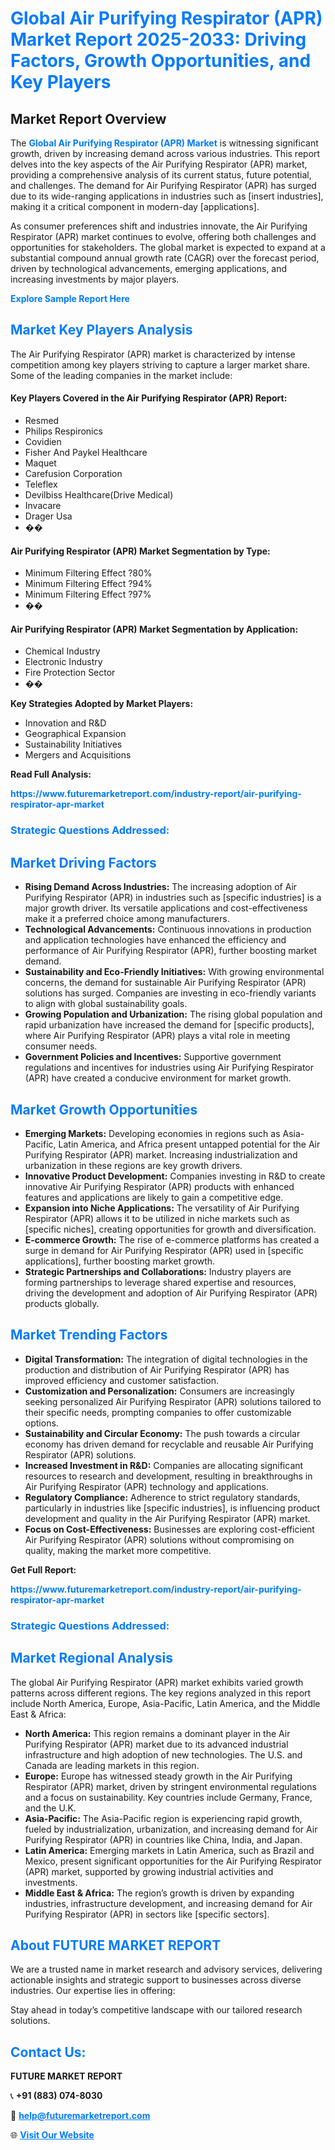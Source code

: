 <h1 style="color: #007BFF;">Global Air Purifying Respirator (APR) Market Report 2025-2033: Driving Factors, Growth Opportunities, and Key Players</h1>

<section id="overview">
<h2>Market Report Overview</h2>
<p>The <a href="https://www.futuremarketreport.com/industry-report/air-purifying-respirator-apr-market" style="color: #007BFF; text-decoration: none;"><strong>Global Air Purifying Respirator (APR) Market</strong></a> is witnessing significant growth, driven by increasing demand across various industries. This report delves into the key aspects of the Air Purifying Respirator (APR) market, providing a comprehensive analysis of its current status, future potential, and challenges. The demand for Air Purifying Respirator (APR) has surged due to its wide-ranging applications in industries such as [insert industries], making it a critical component in modern-day [applications].</p>
<p>As consumer preferences shift and industries innovate, the Air Purifying Respirator (APR) market continues to evolve, offering both challenges and opportunities for stakeholders. The global market is expected to expand at a substantial compound annual growth rate (CAGR) over the forecast period, driven by technological advancements, emerging applications, and increasing investments by major players.</p>
</section>

<section id="overview">
<p><a href="https://www.futuremarketreport.com/request-sample/reportId=114125" style="color: #007BFF; text-decoration: none;"><strong>Explore Sample Report Here</strong></a></p>
</section>

<section id="key-players">
<h2 style="color: #007BFF;">Market Key Players Analysis</h2>
<p>The Air Purifying Respirator (APR) market is characterized by intense competition among key players striving to capture a larger market share. Some of the leading companies in the market include:</p>
<h4>Key Players Covered in the Air Purifying Respirator (APR) Report:</h4>
<ul><li>Resmed</li><li>Philips Respironics</li><li>Covidien</li><li>Fisher And Paykel Healthcare</li><li>Maquet</li><li>Carefusion Corporation</li><li>Teleflex</li><li>Devilbiss Healthcare(Drive Medical)</li><li>Invacare</li><li>Drager Usa</li><li>��</li></ul>
<h4>Air Purifying Respirator (APR) Market Segmentation by Type:</h4>
<ul><li>Minimum Filtering Effect ?80%</li><li>Minimum Filtering Effect ?94%</li><li>Minimum Filtering Effect ?97%</li><li>��</li></ul>

<h4>Air Purifying Respirator (APR) Market Segmentation by Application:</h4>
<ul><li>Chemical Industry</li><li>Electronic Industry</li><li>Fire Protection Sector</li><li>��</li></ul>
<p><strong>Key Strategies Adopted by Market Players:</strong></p>
<ul>
<li>Innovation and R&D</li>
<li>Geographical Expansion</li>
<li>Sustainability Initiatives</li>
<li>Mergers and Acquisitions</li>
</ul>
</section>

<section>
<p><strong>Read Full Analysis: </strong></p><a href="https://www.futuremarketreport.com/industry-report/air-purifying-respirator-apr-market" style="color: #007BFF; text-decoration: none;"><strong>https://www.futuremarketreport.com/industry-report/air-purifying-respirator-apr-market</strong></a>
<h3 style="color: #007BFF;">Strategic Questions Addressed:</h3>
</section>

<section id="driving-factors">
<h2 style="color: #007BFF;">Market Driving Factors</h2>
<ul>
<li><strong>Rising Demand Across Industries:</strong> The increasing adoption of Air Purifying Respirator (APR) in industries such as [specific industries] is a major growth driver. Its versatile applications and cost-effectiveness make it a preferred choice among manufacturers.</li>
<li><strong>Technological Advancements:</strong> Continuous innovations in production and application technologies have enhanced the efficiency and performance of Air Purifying Respirator (APR), further boosting market demand.</li>
<li><strong>Sustainability and Eco-Friendly Initiatives:</strong> With growing environmental concerns, the demand for sustainable Air Purifying Respirator (APR) solutions has surged. Companies are investing in eco-friendly variants to align with global sustainability goals.</li>
<li><strong>Growing Population and Urbanization:</strong> The rising global population and rapid urbanization have increased the demand for [specific products], where Air Purifying Respirator (APR) plays a vital role in meeting consumer needs.</li>
<li><strong>Government Policies and Incentives:</strong> Supportive government regulations and incentives for industries using Air Purifying Respirator (APR) have created a conducive environment for market growth.</li>
</ul>
</section>

<section id="growth-opportunities">
<h2 style="color: #007BFF;">Market Growth Opportunities</h2>
<ul>
<li><strong>Emerging Markets:</strong> Developing economies in regions such as Asia-Pacific, Latin America, and Africa present untapped potential for the Air Purifying Respirator (APR) market. Increasing industrialization and urbanization in these regions are key growth drivers.</li>
<li><strong>Innovative Product Development:</strong> Companies investing in R&D to create innovative Air Purifying Respirator (APR) products with enhanced features and applications are likely to gain a competitive edge.</li>
<li><strong>Expansion into Niche Applications:</strong> The versatility of Air Purifying Respirator (APR) allows it to be utilized in niche markets such as [specific niches], creating opportunities for growth and diversification.</li>
<li><strong>E-commerce Growth:</strong> The rise of e-commerce platforms has created a surge in demand for Air Purifying Respirator (APR) used in [specific applications], further boosting market growth.</li>
<li><strong>Strategic Partnerships and Collaborations:</strong> Industry players are forming partnerships to leverage shared expertise and resources, driving the development and adoption of Air Purifying Respirator (APR) products globally.</li>
</ul>
</section>

<section id="trending-factors">
<h2 style="color: #007BFF;">Market Trending Factors</h2>
<ul>
<li><strong>Digital Transformation:</strong> The integration of digital technologies in the production and distribution of Air Purifying Respirator (APR) has improved efficiency and customer satisfaction.</li>
<li><strong>Customization and Personalization:</strong> Consumers are increasingly seeking personalized Air Purifying Respirator (APR) solutions tailored to their specific needs, prompting companies to offer customizable options.</li>
<li><strong>Sustainability and Circular Economy:</strong> The push towards a circular economy has driven demand for recyclable and reusable Air Purifying Respirator (APR) solutions.</li>
<li><strong>Increased Investment in R&D:</strong> Companies are allocating significant resources to research and development, resulting in breakthroughs in Air Purifying Respirator (APR) technology and applications.</li>
<li><strong>Regulatory Compliance:</strong> Adherence to strict regulatory standards, particularly in industries like [specific industries], is influencing product development and quality in the Air Purifying Respirator (APR) market.</li>
<li><strong>Focus on Cost-Effectiveness:</strong> Businesses are exploring cost-efficient Air Purifying Respirator (APR) solutions without compromising on quality, making the market more competitive.</li>
</ul>
</section>

<section>
<p><strong>Get Full Report: </strong></p><a href="https://www.futuremarketreport.com/industry-report/air-purifying-respirator-apr-market" style="color: #007BFF; text-decoration: none;"><strong>https://www.futuremarketreport.com/industry-report/air-purifying-respirator-apr-market</strong></a>
<h3 style="color: #007BFF;">Strategic Questions Addressed:</h3>
</section>


<section id="regional-analysis">
<h2 style="color: #007BFF;">Market Regional Analysis</h2>
<p>The global Air Purifying Respirator (APR) market exhibits varied growth patterns across different regions. The key regions analyzed in this report include North America, Europe, Asia-Pacific, Latin America, and the Middle East & Africa:</p>
<ul>
<li><strong>North America:</strong> This region remains a dominant player in the Air Purifying Respirator (APR) market due to its advanced industrial infrastructure and high adoption of new technologies. The U.S. and Canada are leading markets in this region.</li>
<li><strong>Europe:</strong> Europe has witnessed steady growth in the Air Purifying Respirator (APR) market, driven by stringent environmental regulations and a focus on sustainability. Key countries include Germany, France, and the U.K.</li>
<li><strong>Asia-Pacific:</strong> The Asia-Pacific region is experiencing rapid growth, fueled by industrialization, urbanization, and increasing demand for Air Purifying Respirator (APR) in countries like China, India, and Japan.</li>
<li><strong>Latin America:</strong> Emerging markets in Latin America, such as Brazil and Mexico, present significant opportunities for the Air Purifying Respirator (APR) market, supported by growing industrial activities and investments.</li>
<li><strong>Middle East & Africa:</strong> The region’s growth is driven by expanding industries, infrastructure development, and increasing demand for Air Purifying Respirator (APR) in sectors like [specific sectors].</li>
</ul>
</section>

<footer>
<h2 style="color: #007BFF;">About FUTURE MARKET REPORT</h2>
<p>We are a trusted name in market research and advisory services, delivering actionable insights and strategic support to businesses across diverse industries. Our expertise lies in offering:</p>

<p>Stay ahead in today’s competitive landscape with our tailored research solutions.</p>

<h2 style="color: #007BFF;">Contact Us:</h2>
<p><strong>FUTURE MARKET REPORT</strong></p>
<p>📞 <strong>+91 (883) 074-8030</strong></p>
<p>📧 <strong><a href="mailto:help@futuremarketreport.com" style="color: #007BFF;">help@futuremarketreport.com</a></strong></p>
<p>🌐 <strong><a href="https://www.futuremarketreport.com/" style="color: #007BFF;">Visit Our Website</a></strong></p>
</footer>